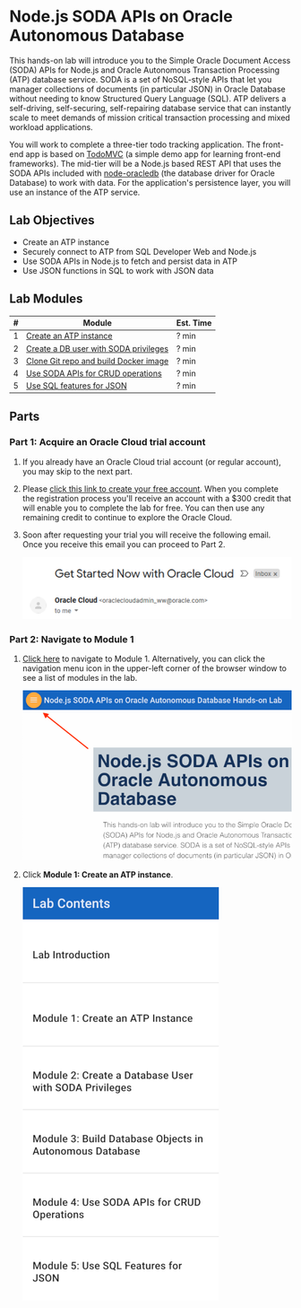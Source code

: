 # Node.js SODA APIs on Oracle Autonomous Database

This hands-on lab will introduce you to the Simple Oracle Document Access (SODA) APIs for Node.js and Oracle Autonomous Transaction Processing (ATP) database service. SODA is a set of NoSQL-style APIs that let you manager collections of documents (in particular JSON) in Oracle Database without needing to know Structured Query Language (SQL). ATP delivers a self-driving, self-securing, self-repairing database service that can instantly scale to meet demands of mission critical transaction processing and mixed workload applications. 

You will work to complete a three-tier todo tracking application. The front-end app is based on [TodoMVC](http://todomvc.com/) (a simple demo app for learning front-end frameworks). The mid-tier will be a Node.js based REST API that uses the SODA APIs included with [node-oracledb](https://github.com/oracle/node-oracledb) (the database driver for Oracle Database) to work with data. For the application's persistence layer, you will use an instance of the ATP service.

## Lab Objectives

* Create an ATP instance
* Securely connect to ATP from SQL Developer Web and Node.js
* Use SODA APIs in Node.js to fetch and persist data in ATP
* Use JSON functions in SQL to work with JSON data

## Lab Modules

| # | Module | Est. Time |
| --- | --- | --- |
| 1 | [Create an ATP instance](1-create-an-atp-instance.md) | ? min |
| 2 | [Create a DB user with SODA privileges](2-create-a-database-user-with-soda-privileges.md) | ? min |
| 3 | [Clone Git repo and build Docker image](3-package-the-todo-app-to-run-locally.md) | ? min |
| 4 | [Use SODA APIs for CRUD operations](4-use-soda-apis-for-crud-operations.md) | ? min |
| 5 | [Use SQL features for JSON](5-use-sql-features-for-json.md) | ? min |

## Parts

### **Part 1**: Acquire an Oracle Cloud trial account

1.  If you already have an Oracle Cloud trial account (or regular account), you may skip to the next part.

2.  Please <a href="https://myservices.us.oraclecloud.com/mycloud/signup?language=en&sourceType=:ow:lp:mt::RC_NAMK190904P00063:SodaNodeJson&intcmp=:ow:lp:mt::RC_NAMK190904P00063:SodaNodeJson" target="_trial_">click this link to create your free account</a>. When you complete the registration process you'll receive an account with a $300 credit that will enable you to complete the lab for free. You can then use any remaining credit to continue to explore the Oracle Cloud.

3.  Soon after requesting your trial you will receive the following email. Once you receive this email you can proceed to Part 2.

    ![](images/0/get-started-email.png)

### **Part 2**: Navigate to Module 1

1.  [Click here](1-create-an-atp-instance.md) to navigate to Module 1. Alternatively, you can click the navigation menu icon in the upper-left corner of the browser window to see a list of modules in the lab.

    ![](images/0/lab-intro.png)

2. Click **Module 1: Create an ATP instance**.
  
    ![](images/0/lab-contents.png)